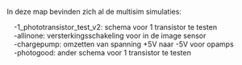 In deze map bevinden zich al de multisim simulaties:  
  
&emsp;-1_phototransistor_test_v2: schema voor 1 transistor te testen  
&emsp;-allinone: versterkingsschakeling voor in de image sensor  
&emsp;-chargepump: omzetten van spanning +5V naar -5V voor opamps  
&emsp;-photogood: ander schema voor 1 transistor te testen  
